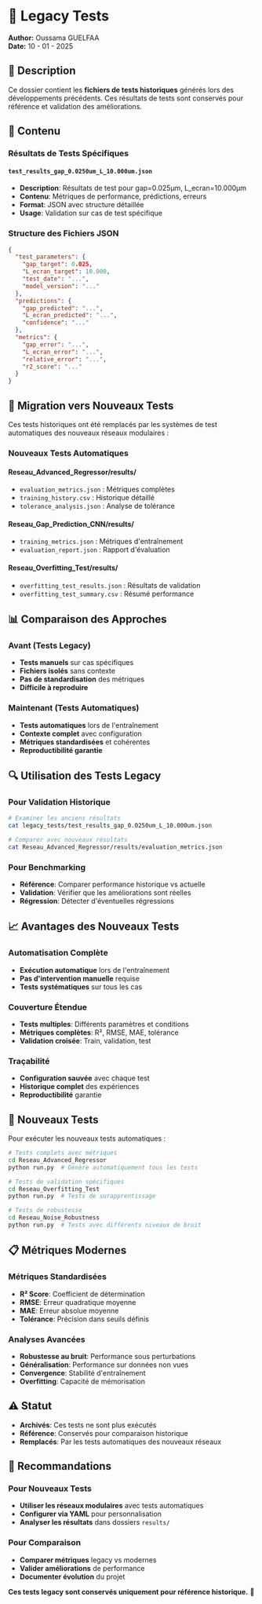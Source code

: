 # 🧪 Legacy Tests

**Author:** Oussama GUELFAA  
**Date:** 10 - 01 - 2025

## 📖 Description

Ce dossier contient les **fichiers de tests historiques** générés lors des développements précédents. Ces résultats de tests sont conservés pour référence et validation des améliorations.

## 📁 Contenu

### Résultats de Tests Spécifiques

#### `test_results_gap_0.0250um_L_10.000um.json`
- **Description**: Résultats de test pour gap=0.025µm, L_ecran=10.000µm
- **Contenu**: Métriques de performance, prédictions, erreurs
- **Format**: JSON avec structure détaillée
- **Usage**: Validation sur cas de test spécifique

### Structure des Fichiers JSON
```json
{
  "test_parameters": {
    "gap_target": 0.025,
    "L_ecran_target": 10.000,
    "test_date": "...",
    "model_version": "..."
  },
  "predictions": {
    "gap_predicted": "...",
    "L_ecran_predicted": "...",
    "confidence": "..."
  },
  "metrics": {
    "gap_error": "...",
    "L_ecran_error": "...",
    "relative_error": "...",
    "r2_score": "..."
  }
}
```

## 🔄 Migration vers Nouveaux Tests

Ces tests historiques ont été remplacés par les systèmes de test automatiques des nouveaux réseaux modulaires :

### Nouveaux Tests Automatiques

#### Reseau_Advanced_Regressor/results/
- `evaluation_metrics.json` : Métriques complètes
- `training_history.csv` : Historique détaillé
- `tolerance_analysis.json` : Analyse de tolérance

#### Reseau_Gap_Prediction_CNN/results/
- `training_metrics.json` : Métriques d'entraînement
- `evaluation_report.json` : Rapport d'évaluation

#### Reseau_Overfitting_Test/results/
- `overfitting_test_results.json` : Résultats de validation
- `overfitting_test_summary.csv` : Résumé performance

## 📊 Comparaison des Approches

### Avant (Tests Legacy)
- **Tests manuels** sur cas spécifiques
- **Fichiers isolés** sans contexte
- **Pas de standardisation** des métriques
- **Difficile à reproduire**

### Maintenant (Tests Automatiques)
- **Tests automatiques** lors de l'entraînement
- **Contexte complet** avec configuration
- **Métriques standardisées** et cohérentes
- **Reproductibilité garantie**

## 🔍 Utilisation des Tests Legacy

### Pour Validation Historique
```bash
# Examiner les anciens résultats
cat legacy_tests/test_results_gap_0.0250um_L_10.000um.json

# Comparer avec nouveaux résultats
cat Reseau_Advanced_Regressor/results/evaluation_metrics.json
```

### Pour Benchmarking
- **Référence**: Comparer performance historique vs actuelle
- **Validation**: Vérifier que les améliorations sont réelles
- **Régression**: Détecter d'éventuelles régressions

## 📈 Avantages des Nouveaux Tests

### Automatisation Complète
- **Exécution automatique** lors de l'entraînement
- **Pas d'intervention manuelle** requise
- **Tests systématiques** sur tous les cas

### Couverture Étendue
- **Tests multiples**: Différents paramètres et conditions
- **Métriques complètes**: R², RMSE, MAE, tolérance
- **Validation croisée**: Train, validation, test

### Traçabilité
- **Configuration sauvée** avec chaque test
- **Historique complet** des expériences
- **Reproductibilité** garantie

## 🚀 Nouveaux Tests

Pour exécuter les nouveaux tests automatiques :

```bash
# Tests complets avec métriques
cd Reseau_Advanced_Regressor
python run.py  # Génère automatiquement tous les tests

# Tests de validation spécifiques
cd Reseau_Overfitting_Test
python run.py  # Tests de surapprentissage

# Tests de robustesse
cd Reseau_Noise_Robustness
python run.py  # Tests avec différents niveaux de bruit
```

## 📋 Métriques Modernes

### Métriques Standardisées
- **R² Score**: Coefficient de détermination
- **RMSE**: Erreur quadratique moyenne
- **MAE**: Erreur absolue moyenne
- **Tolérance**: Précision dans seuils définis

### Analyses Avancées
- **Robustesse au bruit**: Performance sous perturbations
- **Généralisation**: Performance sur données non vues
- **Convergence**: Stabilité d'entraînement
- **Overfitting**: Capacité de mémorisation

## ⚠️ Statut

- **Archivés**: Ces tests ne sont plus exécutés
- **Référence**: Conservés pour comparaison historique
- **Remplacés**: Par les tests automatiques des nouveaux réseaux

## 🎯 Recommandations

### Pour Nouveaux Tests
- **Utiliser les réseaux modulaires** avec tests automatiques
- **Configurer via YAML** pour personnalisation
- **Analyser les résultats** dans dossiers `results/`

### Pour Comparaison
- **Comparer métriques** legacy vs modernes
- **Valider améliorations** de performance
- **Documenter évolution** du projet

**Ces tests legacy sont conservés uniquement pour référence historique.** 🧪

